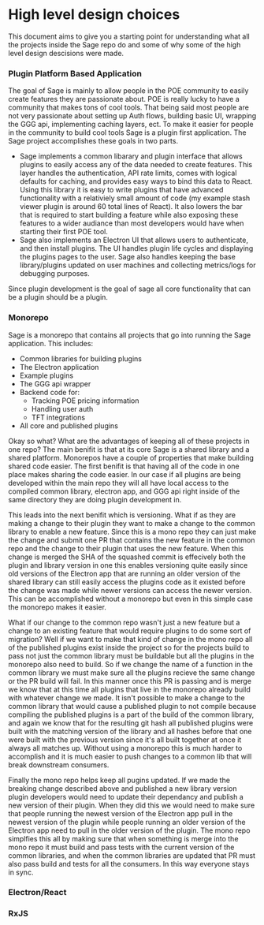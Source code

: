 # High level design choices
This document aims to give you a starting point for understanding what all the projects inside the Sage repo do and some of why some of the high level design descisions were made. 

### Plugin Platform Based Application
The goal of Sage is mainly to allow people in the POE community to easily create features they are passionate about. POE is really lucky to have a community that makes tons of cool tools. That being said most people are not very passionate about setting up Auth flows, building basic UI, wrapping the GGG api, implementing caching layers, ect. To make it easier for people in the community to build cool tools Sage is a plugin first application. The Sage project accomplishes these goals in two parts. 

- Sage implements a common libarary and plugin interface that allows plugins to easily access any of the data needed to create features. This layer handles the authentication, API rate limits, comes with logical defaults for caching, and provides easy ways to bind this data to React. Using this library it is easy to write plugins that have advanced functionality with a relativiely small amount of code (my example stash viewer plugin is around 60 total lines of React). It also lowers the bar that is required to start building a feature while also exposing these features to a wider audiance than most developers would have when starting their first POE tool.
- Sage also implements an Electron UI that allows users to authenticate, and then install plugins. The UI handles plugin life cycles and displaying the plugins pages to the user. Sage also handles keeping the base library/plugins updated on user machines and collecting metrics/logs for debugging purposes.

Since plugin development is the goal of sage all core functionality that can be a plugin should be a plugin. 

### Monorepo
Sage is a monorepo that contains all projects that go into running the Sage application. This includes:
- Common libraries for building plugins
- The Electron application
- Example plugins
- The GGG api wrapper
- Backend code for:
  - Tracking POE pricing information
  - Handling user auth
  - TFT integrations
- All core and published plugins

Okay so what? What are the advantages of keeping all of these projects in one repo?
The main benifit is that at its core Sage is a shared library and a shared platform. Monorepos have a couple of properties that make building shared code easier. The first benifit is that having all of the code in one place makes sharing the code easier. In our case if all plugins are being developed within the main repo they will all have local access to the compiled common library, electron app, and GGG api right inside of the same directory they are doing plugin development in. 

This leads into the next benifit which is versioning. What if as they are making a change to their plugin they want to make a change to the common library to enable a new feature. Since this is a mono repo they can just make the change and submit one PR that contains the new feature in the common repo and the change to their plugin that uses the new feature. When this change is merged the SHA of the squashed commit is effecively both the plugin and library version in one this enables versioning quite easily since old versions of the Electron app that are running an older version of the shared library can still easily access the plugins code as it existed before the change was made while newer versions can access the newer version. This can be accomplished without a monorepo but even in this simple case the monorepo makes it easier. 

What if our change to the common repo wasn't just a new feature but a change to an existing feature that would require plugins to do some sort of migration? Well if we want to make that kind of change in the mono repo all of the published plugins exist inside the project so for the projects build to pass not just the common library must be buildable but all the plugins in the monorepo also need to build. So if we change the name of a function in the common library we must make sure all the plugins recieve the same change or the PR build will fail. In this manner once this PR is passing and is merge we know that at this time all plugins that live in the monorepo already build with whatever change we made. It isn't possible to make a change to the common library that would cause a published plugin to not compile because compiling the published plugins is a part of the build of the common library, and again we know that for the resulting git hash all published plugins were built with the matching version of the library and all hashes before that one were built with the previous version since it's all built together at once it always all matches up. Without using a monorepo this is much harder to accomplish and it is much easier to push changes to a common lib that will break downstream consumers. 

Finally the mono repo helps keep all pugins updated. If we made the breaking change described above and published a new library version plugin developers would need to update their dependancy and publish a new version of their plugin. When they did this we would need to make sure that people running the newest version of the Electron app pull in the newest version of the plugin while people running an older version of the Electron app need to pull in the older version of the plugin. The mono repo simplfies this all by making sure that when something is merge into the mono repo it must build and pass tests with the current version of the common libraries, and when the common libraries are updated that PR must also pass build and tests for all the consumers. In this way everyone stays in sync.

### Electron/React

### RxJS
